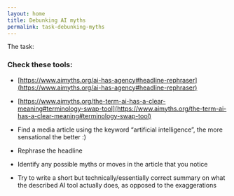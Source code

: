 ```yaml
---
layout: home
title: Debunking AI myths
permalink: task-debunking-myths
---
```


The task:

### Check these tools:

- [https://www.aimyths.org/ai-has-agency#headline-rephraser](https://www.aimyths.org/ai-has-agency#headline-rephraser)
- [https://www.aimyths.org/the-term-ai-has-a-clear-meaning#terminology-swap-tool](https://www.aimyths.org/the-term-ai-has-a-clear-meaning#terminology-swap-tool)



- Find a media article using the keyword “artificial intelligence”, the more sensational the better :)
- Rephrase the headline
- Identify any possible myths or moves in the article that you notice
- Try to write a short but technically/essentially correct summary on what the described AI tool actually does, as opposed to the exaggerations

